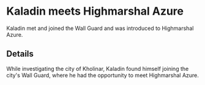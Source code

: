 # Kaladin meets Highmarshal Azure
Kaladin met and joined the Wall Guard and was introduced to Highmarshal Azure.

## Details
While investigating the city of Kholinar, Kaladin found himself joining the city's Wall Guard, where he had the opportunity to meet Highmarshal Azure.
